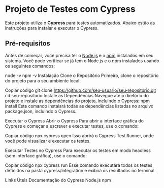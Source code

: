 # Projeto de Testes com Cypress

Este projeto utiliza o **Cypress** para testes automatizados. Abaixo estão as instruções para instalar e executar o Cypress.

## Pré-requisitos

Antes de começar, você precisa ter o [Node.js](https://nodejs.org/) e o [npm](https://www.npmjs.com/) instalados em seu sistema. Você pode verificar se já tem o Node.js e o npm instalados usando os seguintes comandos:


node -v
npm -v
Instalação
Clone o Repositório
Primeiro, clone o repositório do projeto para o seu ambiente local:


Copiar código
git clone https://github.com/seu-usuario/seu-repositorio.git
cd seu-repositorio
Instale as Dependências
Navegue até o diretório do projeto e instale as dependências do projeto, incluindo o Cypress:
npm install
Este comando instalará todas as dependências listadas no arquivo package.json, incluindo o Cypress.

Executar o Cypress
Abrir o Cypress
Para abrir a interface gráfica do Cypress e começar a escrever e executar testes, use o comando:


Copiar código
npx cypress open
Isso abrirá o Cypress Test Runner, onde você pode visualizar e executar os testes.

Executar Testes no Cypress
Para executar os testes em modo headless (sem interface gráfica), use o comando:


Copiar código
npx cypress run
Esse comando executará todos os testes definidos na pasta cypress/integration e exibirá os resultados no terminal.

Links Úteis
Documentação do Cypress
Node.js
npm
